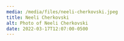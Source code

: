 ```yaml
---
media: /media/files/neeli-cherkovski.jpeg
title: Neeli Cherkovski
alt: Photo of Neeli Cherkovski
date: 2022-03-17T12:07:00-0500
---
```

